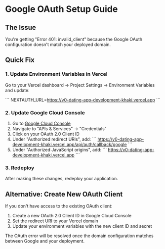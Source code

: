 # Google OAuth Setup Guide

## The Issue
You're getting "Error 401: invalid_client" because the Google OAuth configuration doesn't match your deployed domain.

## Quick Fix

### 1. Update Environment Variables in Vercel
Go to your Vercel dashboard → Project Settings → Environment Variables and update:

\`\`\`
NEXTAUTH_URL=https://v0-dating-app-development-khaki.vercel.app
\`\`\`

### 2. Update Google Cloud Console
1. Go to [Google Cloud Console](https://console.cloud.google.com)
2. Navigate to "APIs & Services" → "Credentials"
3. Click on your OAuth 2.0 Client ID
4. Under "Authorized redirect URIs", add:
   \`\`\`
   https://v0-dating-app-development-khaki.vercel.app/api/auth/callback/google
   \`\`\`
5. Under "Authorized JavaScript origins", add:
   \`\`\`
   https://v0-dating-app-development-khaki.vercel.app
   \`\`\`

### 3. Redeploy
After making these changes, redeploy your application.

## Alternative: Create New OAuth Client
If you don't have access to the existing OAuth client:

1. Create a new OAuth 2.0 Client ID in Google Cloud Console
2. Set the redirect URI to your Vercel domain
3. Update your environment variables with the new client ID and secret

The OAuth error will be resolved once the domain configuration matches between Google and your deployment.
